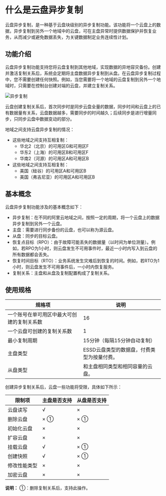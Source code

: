 # 什么是云盘异步复制

云盘异步复制，是一种基于云盘块级别的异步复制功能。该功能将一个云盘上的数据，异步复制到另外一个地域中的云盘，可在主盘异常时提供数据保护并恢复业务，从而减少或避免数据丢失，为关键数据制定业务连续性计划。

## 功能介绍

云盘异步复制功能支持您将云盘复制到其他地域，实现数据的异地容灾备份。创建并激活复制关系后，系统会定期将主盘数据异步复制到从盘。在云盘异步复制过程中，您不需要创建任何快照。例如，当您需要将一个地域的云盘复制到另外一个地域时，只需要在控制台创建对端的云盘，并建立复制关系。

![异步复制](https://static-aliyun-doc.oss-accelerate.aliyuncs.com/assets/img/zh-CN/8332555161/p247233.png)

云盘创建复制关系后，首次同步时是同步云盘全量的数据，同步时间和云盘上的已有数据量有关系，云盘数据越多，需要同步的时间越久；后续同步是进行增量同步，只同步云盘中数据变动的部分。

地域之间支持云盘异步复制的情况：

-   这些地域之间支持互相复制：
    -   华北2（北京）的可用区G和可用区F
    -   华东2（上海）的可用区B和可用区F
    -   华南2（河源）的可用区A和可用区B
-   这些地域之间支持互相复制：
    -   美国（硅谷）的可用区A和可用区B
    -   美国（弗吉尼亚）的可用区A和可用区B

## 基本概念

云盘异步复制功能涉及的基本概念如下：

-   异步复制：在不同的阿里云地域之间，按照一定的周期，将一个云盘上的数据异步复制到另外一个云盘。
-   主盘：需要进行同步备份的云盘，也可以称为源云盘。
-   从盘：同步的目标云盘。
-   恢复点目标（RPO）：由于故障可能丢失的数据量（以时间为单位测量）。例如，若RPO为1小时，则云盘发生不可用事件时，最近一小时内写入到云盘的所有数据都会丢失。
-   恢复时间目标（RTO）：业务系统发生灾难后到恢复的时间。例如，若RTO为1小时，则云盘发生不可用事件后，一小时内恢复服务。
-   复制关系：主盘和从盘及复制配置构成了复制关系。

## 使用规格

|规格项|说明|
|---|--|
|一个账号在单可用区中最大可创建的复制关系数|16|
|一个云盘可创建的复制关系数|1|
|最小复制周期|15分钟（每隔15分钟自动复制）|
|主盘类型|ESSD云盘类型的数据盘，付费类型为按量付费。|
|从盘类型|和主盘相同类型和相同容量的云盘。|

创建异步复制关系后，云盘一些功能将受限，具体如下所示：

|限制项|主盘是否支持|从盘是否支持|
|---|------|------|
|云盘读写|√|×|
|删除云盘|× ①|× ①|
|初始化云盘|×|×|
|扩容云盘|×|×|
|挂载云盘|√|× ①|
|创建快照|√|× ①|
|修改性能类型|×|×|
|加密云盘|×|×|

**说明：** ①：删除复制关系后，支持此操作。

